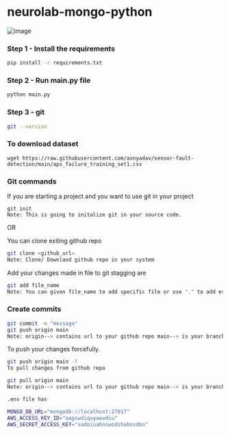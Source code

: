 # neurolab-mongo-python

![image](https://user-images.githubusercontent.com/57321948/196933065-4b16c235-f3b9-4391-9cfe-4affcec87c35.png)

### Step 1 - Install the requirements

```bash
pip install -r requirements.txt
```

### Step 2 - Run main.py file

```bash
python main.py
```

### Step 3 - git

```bash
git --version
```

### To download dataset
```
wget https://raw.githubusercontent.com/avnyadav/sensor-fault-detection/main/aps_failure_training_set1.csv
```

### Git commands

If you are starting a project and you want to use git in your project

```
git init
Note: This is going to initalize git in your source code.
```
OR

You can clone exiting github repo
```bash
git clone <github_url>
Note: Clone/ Downlaod github repo in your system
```
Add your changes made in file to git stagging are
```bash
git add file_name
Note: You can given file_name to add specific file or use "." to add everything to staging are
```
### Create commits
```bash
git commit -m "message"
git push origin main
Note: origin--> contains url to your github repo main--> is your branch name
```
To push your changes forcefully.
```bash
git push origin main -f
To pull changes from github repo
```
```bash
git pull origin main
Note: origin--> contains url to your github repo main--> is your branch name
```
```bash
.env file has
```

```bash
MONGO_DB_URL="mongodb://localhost:27017"
AWS_ACCESS_KEY_ID="aagswdiquyawvdiu"
AWS_SECRET_ACCESS_KEY="sadoiuabnswodihabosdbn"
```